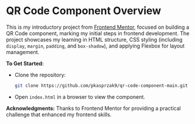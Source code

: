 # QR Code Component Overview

This is my introductory project from [Frontend Mentor](https://www.frontendmentor.io), focused on building a QR Code component, marking my initial steps in frontend development. The project showcases my learning in HTML structure, CSS styling (including `display`, `margin`, `padding`, and `box-shadow`), and applying Flexbox for layout management.

**To Get Started:**
- Clone the repository:
  ```bash
  git clone https://github.com/pkasprzak9/qr-code-component-main.git
  ```
- Open `index.html` in a browser to view the component.

**Acknowledgments:** Thanks to Frontend Mentor for providing a practical challenge that enhanced my frontend skills.
